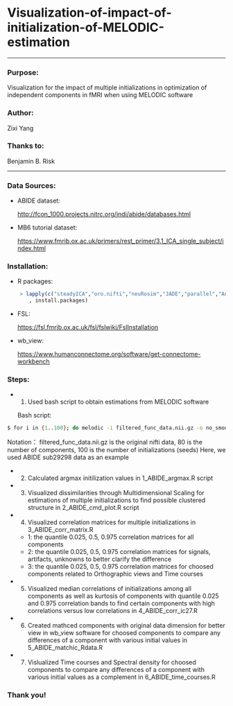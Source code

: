 # Visualization-of-impact-of-initialization-of-MELODIC-estimation
------------------------------------------------------------------------------------------------------------------------------
### Purpose: 
Visualization for the impact of multiple initializations in optimization of independent components in fMRI when using MELODIC software

### Author: 
Zixi Yang

### Thanks to:
Benjamin B. Risk

------------------------------------------------------------------------------------------------------------------------------

### Data Sources: 

  - ABIDE dataset:

    http://fcon_1000.projects.nitrc.org/indi/abide/databases.html

  - MB6 tutorial dataset:

    https://www.fmrib.ox.ac.uk/primers/rest_primer/3.1_ICA_single_subject/index.html


### Installation:

  - R packages:

```r
    > lapply(c("steadyICA","oro.nifti","neuRosim","JADE","parallel","AnalyzeFMRI","multitaper","snow","moments","corrplot")
       , install.packages)
```

  - FSL:
  
    https://fsl.fmrib.ox.ac.uk/fsl/fslwiki/FslInstallation

  - wb_view:

    https://www.humanconnectome.org/software/get-connectome-workbench

### Steps:

  - 1. Used bash script to obtain estimations from MELODIC software

    Bash script:

```sh
$ for i in {1..100}; do melodic -i filtered_func_data.nii.gz -o no_smooth_result_seed${i}.ica --tr=0.72 --seed=${i} --nobet --report --Oall -d 80 & done
```

   Notation：
   filtered_func_data.nii.gz is the original nifti data, 80 is the number of components, 100 is the number of initializations    (seeds)
   Here, we used ABIDE sub29298 data as an example 

  - 2. Calculated argmax initilization values in 1_ABIDE_argmax.R script

  - 3. Visualized dissimilarities through Multidimensional Scaling for estimations of multiple initializations to find possible clustered structure in 2_ABIDE_cmd_plot.R script

  - 4. Visualized correlation matrices for multiple initializations in 3_ABIDE_corr_matrix.R
    - 1: the quantile 0.025, 0.5, 0.975 correlation matrices for all components 
    - 2: the quantile 0.025, 0.5, 0.975 correlation matrices for signals, artifacts, unknowns to better clarify the difference
    - 3: the quantile 0.025, 0.5, 0.975 correlation matrices for choosed components related to Orthographic views and Time courses

  - 5. Visualized median correlations of initializations among all components as well as kurtosis of components with quantile 0.025 and 0.975 correlation bands to find certain components with high correlations versus low correlations in 4_ABIDE_corr_ic27.R 

  - 6. Created mathced components with original data dimension for better view in wb_view software for choosed components to compare any differences of a component with various initial values in 5_ABIDE_matchic_Rdata.R

  - 7. Vislualized Time courses and Spectral density for choosed components to compare any differences of a component with various initial values as a complement in 6_ABIDE_time_courses.R

### Thank you!
